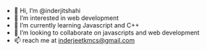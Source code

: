 - 👋 Hi, I’m @inderjitshahi
- 👀 I’m interested in web development 
- 🌱 I’m currently learning Javascript and C++
- 💞️ I’m looking to collaborate on javascripts and web development
- 📫  reach me at inderjeetkmcs@gmail.com

<!---
inderjitshahi/inderjitshahi is a ✨ special ✨ repository because its `README.md` (this file) appears on your GitHub profile.
You can click the Preview link to take a look at your changes.
--->
